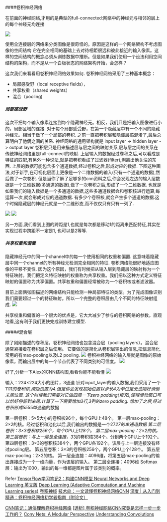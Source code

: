 ####卷积神经网络

在前面的神经网络,才用的是典型的full-connected:网络中的神经元与相邻的层上的每个神经元均连接

![](https://xhhjin.gitbooks.io/neural-networks-and-deep-learning-zh/content/assets/tikz41.png)



使用全连接层的网络来分类图像是很奇怪的。原因是这样的一个网络架构不考虑图像的空间结构
它在完全相同的基础上去对待相距很远和彼此接近的输入像素。这样的空间结构的概念必须从训练数据中推断。但是如果我们使用一个设法利用空间结构的架构，而不是从一个白板状态的网络架构开始，会怎样？

这次我们来看看用卷积神经网络效果如何.
卷积神经网络采用了三种基本概念：
* 局部感受野（local receptive fields），
* 共享权重（shared weights）
* 混合（pooling)

##### 局部感受野
这次不把每个输入像素连接到每个隐藏神经元。相反，我们只是把输入图像进行小的，局部区域的连接.
对于每个局部感受野，在第一个隐藏层中有一个不同的隐藏神经元。相当于做了一个局部的卷积.
之前一直把卷积层和隐藏层搞混淆了,最后总算明白了他俩之间的关系.
神经网络的通用架构就是 input layer -> hidden layer ->  output layer
卷积层只是用来描述层与层之间的映射关系,层与层之间的关系在传统神经网络里是full-connect的映射.
上层输入的数据经过卷积之后,可以看成是特征的匹配,有另外一种说法,就是把卷积看成了过滤器(filter),剥离出他关注的东西.
上层的数据可能包含多个通道数据,经过卷积之后,形成对应的数据.
下图这种画法,对于新手,在可视化层面上更像是一个二维数据的输入(只有一个通道的数据),然后做了一次卷积.
但是当你了解了足够多的cnn资料之后,你会发现左边的输入层数据是一个三维数据(多通道的数据),做了一次卷积之后,形成了一个二维数据.
也就是如果我们的输入数据是一个多通道的数据,这些多通道数据会和卷积核进行运算,每运算一次,就会形成对应的通道数据.
有多少个卷积核,就会产生多个通道的数据.这个时候隐藏层的神经元就是一个二维形态,而不仅仅只有只有一列了.

![](http://upload-images.jianshu.io/upload_images/3352761-865848c9ee8ab86d.png?imageMogr2/auto-orient/strip%7CimageView2/2/w/1240)
![](https://xhhjin.gitbooks.io/neural-networks-and-deep-learning-zh/content/assets/tikz45.png)

另一方面,我们看到上图的跨距是1,也就是每次都是移动1的距离来匹配特征,其实在实现过程中跨距不一定是1, 也可以是2等等.

##### 共享权重和偏置
隐藏神经元中的同一个channel中的每一个使用相同的权重和偏置.
这意味着隐藏层中同一个channel的所有神经元检测完全相同的特征.
卷积网络能很好地适应图像的平移不变性.
因为这个原因，我们有时候把从输入层到隐藏层的映射称为一个特征映射。我们把定义特征映射的权重称为共享权重。我们把以这种方式定义特征映射的偏置称为共享偏置。共享权重和偏置经常被称为一个卷积核或者滤波器。

目前上面俩张图描述的网络结构只能检测一种局部特征的类型。为了完成图像识别我们需要超过一个的特征映射。所以一个完整的卷积层由几个不同的特征映射组成.
![](http://upload-images.jianshu.io/upload_images/3352761-08960aa725a561c9.png?imageMogr2/auto-orient/strip%7CimageView2/2/w/1240)

共享权重和偏置的一个很大的优点是，它大大减少了参与的卷积网络的参数。直观地看,这有利于我们更快完成训练建立模型.

#####混合层

除了刚刚描述的卷积层，卷积神经网络也包含混合层（pooling layers）。混合层通常紧接着在卷积层之后使用。
它要做的是简化从卷积层输出的信息,把信息简化.
常用的有max-pooling以及L2 pooling.
![](http://upload-images.jianshu.io/upload_images/3352761-55df7841a1083239.png?imageMogr2/auto-orient/strip%7CimageView2/2/w/1240)
卷积神经网络的输入层就是图像的原始像素，而输出层中的每一个节点代表了不同类别的可信度。
![](http://upload-images.jianshu.io/upload_images/3352761-e4201d93e3b2de50?imageMogr2/auto-orient/strip)


好了,分析一下Alex的CNN结构图,看看你能不能看懂
![](http://upload-images.jianshu.io/upload_images/3352761-af96351753130f1a.png?imageMogr2/auto-orient/strip%7CimageView2/2/w/1240)

输入：224×224大小的图片，3通道
针对input_layer的输入数据,我们采用了一个11*11的卷积核,跨距设置为4.但是你会发现初始位置以步长4为单位是无法刚好滑倒末尾位置.
这个时候我们需要对它做四周一下zero padding(填充),使得滑动窗口可以恰好停留到末尾.计算了一下需要增加3行,3列的zero padding.
增加了之后,经过卷积形成55*55单通道的数据

第一层卷积：5×5大小的卷积核96个，每个GPU上48个。
第一层max-pooling：2×2的核。经过卷积和池化以后,我们输出的数据是一个27*27的单通道数据
第二层卷积：3×3卷积核256个，每个GPU上128个。
第二层max-pooling：2×2的核。
第三层卷积：与上一层是全连接，3*3的卷积核384个。分到两个GPU上个192个。
第四层卷积：3×3的卷积核384个，两个GPU各192个。该层与上一层连接没有经过pooling层。
第五层卷积：3×3的卷积核256个，两个GPU上个128个。
第五层max-pooling：2×2的核。
第一层全连接：4096维，将第五层max-pooling的输出连接成为一个一维向量，作为该层的输入。
第二层全连接：4096维
Softmax层：输出为1000，输出的每一维都是图片属于该类别的概率。


Refer
[TensorFlow学习笔记2：构建CNN模型
](http://www.jeyzhang.com/tensorflow-learning-notes-2.html)
[Neural Networks and Deep Learning 英文版](http://neuralnetworksanddeeplearning.com/index.html)
[Deep Learning (Adaptive Computation and Machine Learning series)](http://www.deeplearningbook.org/)
[卷积神经](https://xhhjin.gitbooks.io/neural-networks-and-deep-learning-zh/content/chap6-1.html)
[技术向：一文读懂卷积神经网络CNN](http://dataunion.org/11692.html)
[深度 | 从入门到精通：卷积神经网络初学者指南（附论文）](https://mp.weixin.qq.com/s?__biz=MzA3MzI4MjgzMw==&mid=2650717691&idx=2&sn=3f0b66aa9706aae1a30b01309aa0214c#rd)

[CNN笔记：通俗理解卷积神经网络](http://blog.csdn.net/v_july_v/article/details/51812459#comments)
[[透析] 卷积神经网络CNN究竟是怎样一步一步工作的？](http://www.jianshu.com/p/fe428f0b32c1)
[Conv Nets: A Modular Perspective](http://colah.github.io/posts/2014-07-Conv-Nets-Modular/)
[Understanding Convolutions](http://colah.github.io/posts/2014-07-Understanding-Convolutions/)